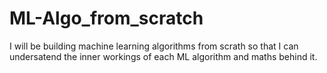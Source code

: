 # ML-Algo_from_scratch <br>
I will be building machine learning algorithms from scrath so that I can undersatend the inner workings of each ML algorithm and maths behind it. 
